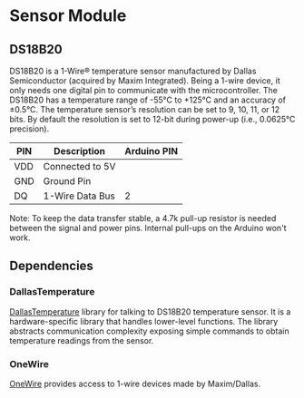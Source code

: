 # Sensor Module

## DS18B20

DS18B20 is a 1-Wire® temperature sensor manufactured by Dallas Semiconductor (acquired by Maxim Integrated). Being a 1-wire device, it only needs one digital pin to communicate with the microcontroller. The DS18B20 has a temperature range of -55°C to +125°C and an accuracy of ±0.5°C. The temperature sensor’s resolution can be set to 9, 10, 11, or 12 bits. By default the resolution is set to 12-bit during power-up (i.e., 0.0625°C precision).

| PIN | Description      | Arduino PIN |
| --- | ---------------- | ----------- |
| VDD | Connected to 5V  |             |
| GND | Ground Pin       |             |
| DQ  | 1-Wire Data Bus  | 2           |

Note: To keep the data transfer stable, a 4.7k pull-up resistor is needed between the signal and power pins. Internal pull-ups on the Arduino won't work.

## Dependencies

### DallasTemperature

[DallasTemperature](https://docs.arduino.cc/libraries/dallastemperature/) library for talking to DS18B20 temperature sensor. It is a hardware-specific library that handles lower-level functions. The library abstracts communication complexity exposing simple commands to obtain temperature readings from the sensor.

### OneWire

[OneWire](https://github.com/PaulStoffregen/OneWire) provides access to 1-wire devices made by Maxim/Dallas.
